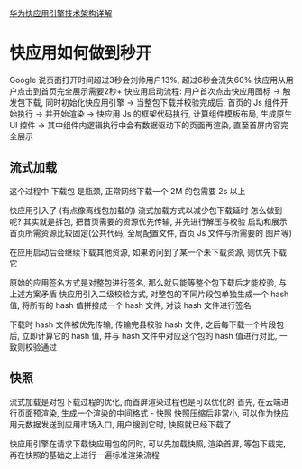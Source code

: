 [华为快应用引擎技术架构详解](https://www.infoq.cn/article/huawei-quickapp-engine-architecture)

# 快应用如何做到秒开
Google 说页面打开时间超过3秒会刘帅用户13%, 超过6秒会流失60%
快应用从用户点击到首页完全展示需要2秒+
快应用启动流程:
  用户首次点击快应用图标 -> 触发包下载, 同时初始化快应用引擎 ->
  当整包下载并校验完成后, 首页的 Js 组件开始执行 -> 并开始渲染 ->
  快应用 Js 的框架代码执行, 计算组件模板布局, 生成原生 UI 控件 ->
  其中组件内逻辑执行中会有数据驱动下的页面再渲染, 直至首屏内容完全展示

## 流式加载
这个过程中 下载包 是瓶颈, 正常网络下载一个 2M 的包需要 2s 以上

快应用引入了 (有点像离线包加载的) 流式加载方式以减少包下载延时
怎么做到呢? 其实就是拆包, 把首页需要的资源优先传输, 并先进行解压与校验
启动和展示首页所需资源比较固定(公共代码, 全局配置文件, 首页 Js 文件与所需要的 图片等)

在应用启动后会继续下载其他资源, 如果访问到了某一个未下载资源, 则优先下载它

原始的应用签名方式是对整包进行签名, 那么就只能等整个包下载后才能校验, 与上述方案矛盾
快应用引入二级校验方式, 对整包的不同片段包单独生成一个 hash 值,
将所有的 hash 值拼接成一个 hash 文件, 对该 hash 文件进行签名

下载时 hash 文件被优先传输, 传输完县校验 hash 文件, 之后每下载一个片段包后, 立即计算它的 hash 值,
并与 hash 文件中对应这个包的 hash 值进行对比, 一致则校验通过

## 快照
流式加载是对包下载过程的优化, 而首屏渲染过程也是可以优化的
首先, 在云端进行页面预渲染, 生成一个渲染的中间格式 - 快照
快照压缩后非常小, 可以作为快应用元数据发送到应用市场入口, 用户搜到它时, 快照就已经下载了

快应用引擎在请求下载快应用包的同时, 可以先加载快照, 渲染首屏, 等包下载完, 再在快照的基础之上进行一遍标准渲染流程
